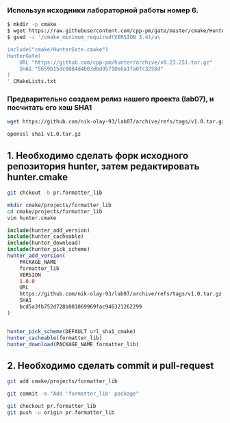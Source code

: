 ### Используя исходники лабораторной работы номер 6.

```bash
$ mkdir -p cmake
$ wget https://raw.githubusercontent.com/cpp-pm/gate/master/cmake/HunterGate.cmake -O cmake/HunterGate.cmake
$ gsed -i '/cmake_minimum_required(VERSION 3.4)/a\

include("cmake/HunterGate.cmake")
HunterGate(
    URL "https://github.com/cpp-pm/hunter/archive/v0.23.251.tar.gz"
    SHA1 "5659b15dc0884d4b03dbd95710e6a1fa0fc3258d"
)
' CMakeLists.txt
```

### Предварительно создаем релиз нашего проекта (lab07), и посчитать его хэш SHA1

```bash
wget https://github.com/nik-olay-93/lab07/archive/refs/tags/v1.0.tar.gz

openssl sha1 v1.0.tar.gz
```

## 1. Необходимо сделать форк исходного репозитория hunter, затем редактировать hunter.cmake

```bash
git chckout -b pr.formatter_lib
```

```bash
mkdir cmake/projects/formatter_lib
cd cmake/projects/formatter_lib
vim hunter.cmake
```

```cmake
include(hunter_add_version)
include(hunter_cacheable)
include(hunter_download)
include(hunter_pick_scheme)
hunter_add_version(
	PACKAGE_NAME
	formatter_lib
	VERSION
	1.0.0
	URL
	https://github.com/nik-olay-93/lab07/archive/refs/tags/v1.0.tar.gz
	SHA1
 	bcd5a3fb752d728b801869969fac946321262299
)


hunter_pick_scheme(DEFAULT url_sha1_cmake)
hunter_cacheable(formatter_lib)
hunter_download(PACKAGE_NAME formatter_lib)
```

## 2. Необходимо сделать commit и pull-request

```bash
git add cmake/projects/formatter_lib

git commit -m "Add 'formatter_lib' package"

git checkout pr.formatter_lib
git push -u origin pr.formatter_lib
```
